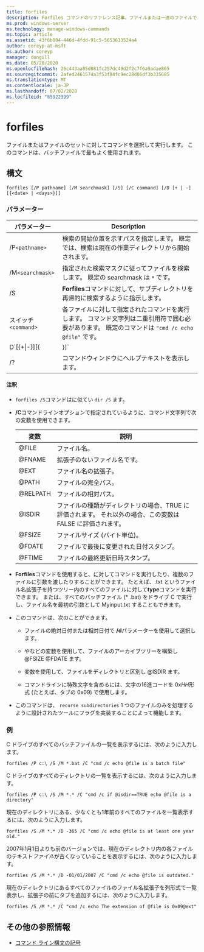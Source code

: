 ```yaml
---
title: forfiles
description: Forfiles コマンドのリファレンス記事。ファイルまたは一連のファイルでコマンドを選択して実行します。
ms.prod: windows-server
ms.technology: manage-windows-commands
ms.topic: article
ms.assetid: 43f6b004-446d-4fdd-91c5-5653613524a4
author: coreyp-at-msft
ms.author: coreyp
manager: dongill
ms.date: 05/20/2020
ms.openlocfilehash: 26c443aa05d081fc257dc49d2f2c7f6a9adae865
ms.sourcegitcommit: 2afed2461574a3f53f84fc9ec28d86df3b335685
ms.translationtype: MT
ms.contentlocale: ja-JP
ms.lasthandoff: 07/02/2020
ms.locfileid: "85922399"
---
```

# <a name="forfiles"></a>forfiles

ファイルまたはファイルのセットに対してコマンドを選択して実行します。 このコマンドは、バッチファイルで最もよく使用されます。

## <a name="syntax"></a>構文

```
forfiles [/P pathname] [/M searchmask] [/S] [/C command] [/D [+ | -] [{<date> | <days>}]]
```

### <a name="parameters"></a>パラメーター

| パラメーター | Description |
| --------- | ----------- |
| /P`<pathname>` | 検索の開始位置を示すパスを指定します。 既定では、検索は現在の作業ディレクトリから開始されます。 |
| /M`<searchmask>` | 指定された検索マスクに従ってファイルを検索します。 既定の searchmask は `*` です。 |
| /S | **Forfiles**コマンドに対して、サブディレクトリを再帰的に検索するように指示します。 |
| スイッチ`<command>` | 各ファイルに対して指定されたコマンドを実行します。 コマンド文字列は二重引用符で囲む必要があります。 既定のコマンドは `"cmd /c echo @file"` です。 |
| D`[{+\|-}][{<date> | <days>}]` | 指定された期間内に最後に変更された日付のファイルを選択します:<ul><li>日付 **+** **-** が MM/DD/YYYY の形式で指定された日付 () 以上 () またはそれより前*date* () であるファイルを選択します。</li><li>現在の日付に指定された日数を加算した日付、または現在の日付から指定した日数を引いた値 () までの最終更新日を含むファイルを選択 **+** **-** します。</li><li>*Days*の有効な値には、0 ~ 32768 の範囲の任意の数を指定します。 符号が指定されていない場合、 **+** 既定ではが使用されます。</li></ul> |
| /? | コマンドウィンドウにヘルプテキストを表示します。 |

#### <a name="remarks"></a>注釈

- `forfiles /S`コマンドはに似てい `dir /S` ます。

- **/C**コマンドラインオプションで指定されているように、コマンド文字列で次の変数を使用できます。

    | 変数 | 説明 |
    | -------- | ----------- |
    | @FILE | ファイル名。 |
    | @FNAME | 拡張子のないファイル名です。 |
    | @EXT | ファイル名の拡張子。 |
    | @PATH | ファイルの完全パス。 |
    | @RELPATH | ファイルの相対パス。 |
    | @ISDIR | ファイルの種類がディレクトリの場合、TRUE に評価されます。 それ以外の場合、この変数は FALSE に評価されます。 |
    | @FSIZE | ファイルサイズ (バイト単位)。 |
    | @FDATE | ファイルで最後に変更された日付スタンプ。 |
    | @FTIME | ファイルの最終更新日時スタンプ。 |

- **Forfiles**コマンドを使用すると、に対してコマンドを実行したり、複数のファイルに引数を渡したりすることができます。 たとえば、.txt というファイル名拡張子を持つツリー内のすべてのファイルに対して**type**コマンドを実行できます。 または、すべてのバッチファイル (* .bat) をドライブ C で実行し、ファイル名を最初の引数として Myinput.txt することもできます。

- このコマンドは、次のことができます。

    - ファイルの絶対日付または相対日付で **/d**パラメーターを使用して選択します。

    - やなどの変数を使用して、ファイルのアーカイブツリーを構築し @FSIZE @FDATE ます。

    - 変数を使用して、ファイルをディレクトリと区別し @ISDIR ます。

    - コマンドラインに特殊文字を含めるには、文字の16進コードを 0x*HH*形式 (たとえば、タブの 0x09) で使用します。

- このコマンドは、 `recurse subdirectories` 1 つのファイルのみを処理するように設計されたツールにフラグを実装することによって機能します。

### <a name="examples"></a>例

C ドライブのすべてのバッチファイルの一覧を表示するには、次のように入力します。

```
forfiles /P c:\ /S /M *.bat /C "cmd /c echo @file is a batch file"
```

C ドライブのすべてのディレクトリの一覧を表示するには、次のように入力します。

```
forfiles /P c:\ /S /M *.* /C "cmd /c if @isdir==TRUE echo @file is a directory"
```

現在のディレクトリにある、少なくとも1年前のすべてのファイルを一覧表示するには、次のように入力します。

```
forfiles /S /M *.* /D -365 /C "cmd /c echo @file is at least one year old."
```

2007年1月1日よりも前のバージョンでは、現在のディレクトリ内の各ファイルのテキスト*ファイル*が古くなっていることを表示するには、次のように入力します。

```
forfiles /S /M *.* /D -01/01/2007 /C "cmd /c echo @file is outdated."
```

現在のディレクトリにあるすべてのファイルのファイル名拡張子を列形式で一覧表示し、拡張子の前にタブを追加するには、次のように入力します。

```
forfiles /S /M *.* /C "cmd /c echo The extension of @file is 0x09@ext"
```

## <a name="additional-references"></a>その他の参照情報

- [コマンド ライン構文の記号](command-line-syntax-key.md)
